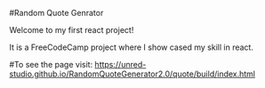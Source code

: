 #Random Quote Genrator

Welcome to my first react project!

It is a FreeCodeCamp project where I show cased my skill in react.

#To see the page visit: 
https://unred-studio.github.io/RandomQuoteGenerator2.0/quote/build/index.html